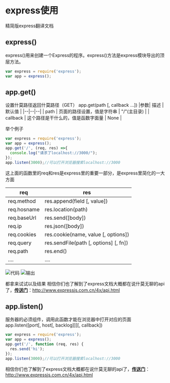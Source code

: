 # express使用
精简版express翻译文档
## express()
express()用来创建一个Express的程序。express()方法是express模块导出的顶层方法。

```javascript
var express = require('express');
var app = express();
```
## app.get()
设置什莫路径返回什莫路径（GET）
app.get(path [, callback ...])
|参数| 描述 | 默认值 |
|--|--|--|
| path | 页面的路径设置，值是字符串 | "/"(主目录) |
| callback | 这个路径是干什么的，值是函数字面量 |  None |

举个例子
```javascript
var express = require('express');
var app = express();
app.get('/', (req, res) =>{
  console.log("请求了localhost://3000/");
});
app.listen(3000);//可以打开浏览器搜索localhost://3000
```
这上面的函数里的req和res是express里的重要一部分，是express里简化的一大方面
 
|req| res |
|--|--|
|req.method|res.append(field [, value])|
|req.hosname|res.location(path)|
| req.baseUrl |res.send([body]) |
| req.ip | res.json([body]) |
| req.cookies | res.cookie(name, value [, options]) |
|req.query|res.sendFile(path [, options] [, fn])|
| req.path | res.end() |
|....|....|


![代码](https://img-blog.csdnimg.cn/2020022312554485.png?x-oss-process=image/watermark,type_ZmFuZ3poZW5naGVpdGk,shadow_10,text_aHR0cHM6Ly9ibG9nLmNzZG4ubmV0L1N5c3RlbV9zenM=,size_16,color_FFFFFF,t_70)
![输出](https://img-blog.csdnimg.cn/20200223125701937.png)


都拿来试试以及结果
相信你们也了解到了express文档大概都在说什莫无聊的api了，**[传送门](http://www.expressjs.com.cn/4x/api.html)**：http://www.expressjs.com.cn/4x/api.html
 
 
 
 

 

## app.listen()
服务器的必须组件，调用此函数才能在浏览器中打开对应的页面
app.listen([port[, host[, backlog]]][, callback])

```javascript
var express = require('express');
var app = express();
app.get('/', function (req, res) {
  res.send('hi');
});
app.listen(3000);//可以打开浏览器搜索localhost://3000
```

相信你们也了解到了express文档大概都在说什莫无聊的api了，**[传送门](http://www.expressjs.com.cn/4x/api.html)**：http://www.expressjs.com.cn/4x/api.html
